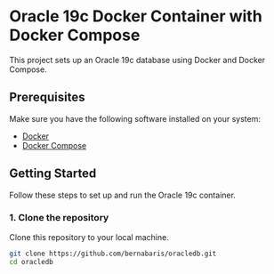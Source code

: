 # Oracle 19c Docker Container with Docker Compose

This project sets up an Oracle 19c database using Docker and Docker Compose. 

## Prerequisites

Make sure you have the following software installed on your system:

- [Docker](https://www.docker.com/get-started)
- [Docker Compose](https://docs.docker.com/compose/install/)

## Getting Started

Follow these steps to set up and run the Oracle 19c container.

### 1. Clone the repository

Clone this repository to your local machine.

```sh
git clone https://github.com/bernabaris/oracledb.git
cd oracledb
